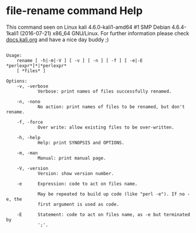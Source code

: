 # file-rename command Help
 
 This command seen on Linux kali 4.6.0-kali1-amd64 #1 SMP Debian 4.6.4-1kali1 (2016-07-21) x86_64 GNU/Linux. For further information please check [docs.kali.org](docs.kali.org) and have a nice day buddy ;) 

~~~

Usage:
    rename [ -h|-m|-V ] [ -v ] [ -n ] [ -f ] [ -e|-E *perlexpr*]*|*perlexpr*
    [ *files* ]

Options:
    -v, -verbose
            Verbose: print names of files successfully renamed.

    -n, -nono
            No action: print names of files to be renamed, but don't rename.

    -f, -force
            Over write: allow existing files to be over-written.

    -h, -help
            Help: print SYNOPSIS and OPTIONS.

    -m, -man
            Manual: print manual page.

    -V, -version
            Version: show version number.

    -e      Expression: code to act on files name.

            May be repeated to build up code (like "perl -e"). If no -e, the
            first argument is used as code.

    -E      Statement: code to act on files name, as -e but terminated by
            ';'.


~~~
